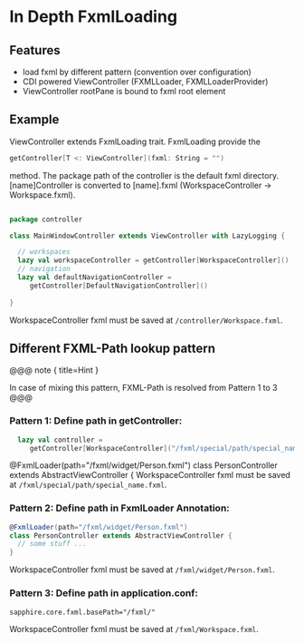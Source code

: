 # In Depth FxmlLoading

## Features

- load fxml by different pattern (convention over configuration)
- CDI powered ViewController (FXMLLoader, FXMLLoaderProvider)
- ViewController rootPane is bound to fxml root element

## Example

ViewController extends FxmlLoading trait.
FxmlLoading provide the
```scala
getController[T <: ViewController](fxml: String = "")
```
method. The package path of the controller is the default fxml directory.
[name]Controller is converted to [name].fxml (WorkspaceController -> Workspace.fxml).


```scala

package controller

class MainWindowController extends ViewController with LazyLogging {

  // workspaces
  lazy val workspaceController = getController[WorkspaceController]()
  // navigation
  lazy val defaultNavigationController = 
     getController[DefaultNavigationController]()
  
}

```

WorkspaceController fxml must be saved at ```/controller/Workspace.fxml```.


## Different FXML-Path lookup pattern

@@@ note { title=Hint }

In case of mixing this pattern, FXML-Path is resolved from Pattern 1 to 3
@@@

### Pattern 1: Define path in getController:

```scala
  lazy val controller = 
     getController[WorkspaceController]("/fxml/special/path/special_name.fxml")
```
@FxmlLoader(path="/fxml/widget/Person.fxml")
class PersonController extends AbstractViewController {
WorkspaceController fxml must be saved at ```/fxml/special/path/special_name.fxml```.

### Pattern 2: Define path in FxmlLoader Annotation:

```scala
@FxmlLoader(path="/fxml/widget/Person.fxml")
class PersonController extends AbstractViewController {
  // some stuff ...
}
```
WorkspaceController fxml must be saved at ```/fxml/widget/Person.fxml```.


### Pattern 3: Define path in application.conf:

```
sapphire.core.fxml.basePath="/fxml/" 
```

WorkspaceController fxml must be saved at ```/fxml/Workspace.fxml```.





